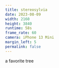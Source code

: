 ```yaml
---
title: stereosylvia
date: 2023-08-09
width: 2160
height: 3840
runtime: 58s
frame_rate: 60
camera: iPhone 13 Mini
margin_left: 5
permalink: false
---
```

a favorite tree

